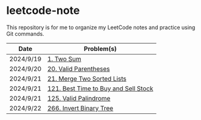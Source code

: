 # leetcode-note

This repository is for me to organize my LeetCode notes and practice using Git commands. 

| Date | Problem(s) |
| ---- | ------- |
| 2024/9/19 | [1. Two Sum](1-twoSum.md) |
| 2024/9/20 | [20. Valid Parentheses](20-isValid.md) |
| 2024/9/21 | [21. Merge Two Sorted Lists](21-mergeTwoLists.md) |
| 2024/9/21 | [121. Best Time to Buy and Sell Stock](121-maxProfit.md) |
| 2024/9/21 | [125. Valid Palindrome](125-isPalindrome.md) |
| 2024/9/22 | [266. Invert Binary Tree](226-invertTree.md)